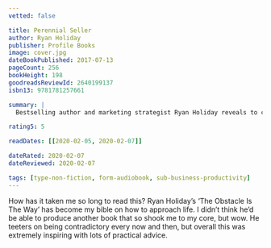```yaml
---
vetted: false

title: Perennial Seller
author: Ryan Holiday
publisher: Profile Books
image: cover.jpg
dateBookPublished: 2017-07-13
pageCount: 256
bookHeight: 198
goodreadsReviewId: 2640199137
isbn13: 9781781257661

summary: |
  Bestselling author and marketing strategist Ryan Holiday reveals to creatives of all stripes--authors, entrepreneurs, musicians, filmmakers, fine artists--how a classic work is made and marketed. In Hollywood, a movie is given a single weekend to succeed before being written off. In Silicon Valley, a startup is a failure if it doesn't go viral or rake in venture capital from the start. In publishing, a book that took years to write is given less than three months to sink or swim. These brutally shortsighted attitudes have choked the world with instructions for engineering a flash-in-the-pan and littered the media landscape with fads and flops. Meanwhile, the greats, the stalwarts, the household names, are those who focus on a singularly different, possibly heretical, idea: that their work can and should last. For instance, Zildjian has been one of the premier makers of cymbals since its founding in 1623--and shows no signs of quitting. Iron Maiden has filled stadiums for forty years, moving some 85 million albums without the help of radio or television. Robert Greene's first book, The 48 Laws of Power, didn't hit the bestseller lists until over a decade after it was first released, and since then has sold more than 1 million copies worldwide. These works Ryan Holiday calls Perennial Sellers. They exist in every creative industry--timeless, dependable resources and unsung moneymakers, paying like blue chip annuities. Like gold or land, they increase in value over time, outlasting and outreaching any competition. And they're not flukes or lucky breaks--they were built to last from the outset. Holiday shows readers how to make and market their own classic work. Featuring interviews with some of the world's greatest creatives, and grounded in a deep study of the classics in every genre, this exciting new book empowers readers with a foundational set of innovative principles. Whether you have a book or a business, a song or the next great screenplay, this book reveals the recipe for perennial success.

rating5: 5

readDates: [[2020-02-05, 2020-02-07]]

dateRated: 2020-02-07
dateReviewed: 2020-02-07

tags: [type-non-fiction, form-audiobook, sub-business-productivity]
---
```


How has it taken me so long to read this? Ryan Holiday’s ‘The Obstacle Is The Way’ has become my bible on how to approach life. I didn’t think he’d be able to produce another book that so shook me to my core, but wow. He teeters on being contradictory every now and then, but overall this was extremely inspiring with lots of practical advice.
